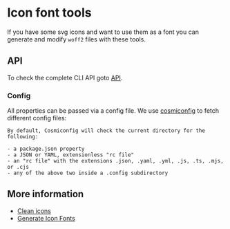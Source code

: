 # Icon font tools

If you have some svg icons and want to use them as a font you can generate and modify `woff2` files with these tools.

## API

To check the complete CLI API goto [API](./docs/API.md).

### Config

All properties can be passed via a config file. We use [cosmiconfig](https://github.com/cosmiconfig/cosmiconfig) to fetch different config files:

```shell
By default, Cosmiconfig will check the current directory for the following:

- a package.json property
- a JSON or YAML, extensionless "rc file"
- an "rc file" with the extensions .json, .yaml, .yml, .js, .ts, .mjs, or .cjs
- any of the above two inside a .config subdirectory
```

## More information

- [Clean icons](./docs/CleanIcons.md)
- [Generate Icon Fonts](./docs/GenerateIconFonts.md)
